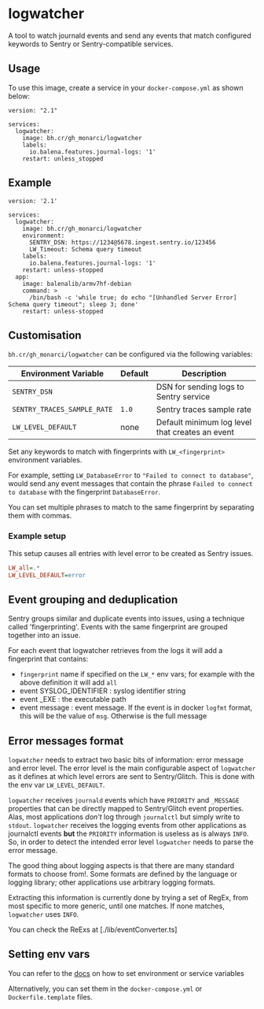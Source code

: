 # logwatcher

A tool to watch journald events and send any events that match configured
keywords to Sentry or Sentry-compatible services.

## Usage

To use this image, create a service in your `docker-compose.yml` as shown below:
```
version: "2.1"

services:
  logwatcher:
    image: bh.cr/gh_monarci/logwatcher
    labels:
      io.balena.features.journal-logs: '1'
    restart: unless_stopped
```

## Example
```
version: '2.1'

services:
  logwatcher:
    image: bh.cr/gh_monarci/logwatcher
    environment:
      SENTRY_DSN: https://1234@5678.ingest.sentry.io/123456
      LW_Timeout: Schema query timeout
    labels:
      io.balena.features.journal-logs: '1'
    restart: unless-stopped
  app:
    image: balenalib/armv7hf-debian
    command: >
      /bin/bash -c 'while true; do echo "[Unhandled Server Error] Schema query timeout"; sleep 3; done'
    restart: unless-stopped
```

## Customisation

`bh.cr/gh_monarci/logwatcher` can be configured via the following variables:

| Environment Variable        | Default | Description                                          |
| --------------------------- | ------  | -----------------------------------------------------|
| `SENTRY_DSN`                | ` `     | DSN for sending logs to Sentry service               |
| `SENTRY_TRACES_SAMPLE_RATE` | `1.0`   | Sentry traces sample rate                            |
| `LW_LEVEL_DEFAULT`          | none    | Default minimum log level that creates an event      |

Set any keywords to match with fingerprints with `LW_<fingerprint>` environment variables.

For example, setting `LW_DatabaseError` to `"Failed to connect to database"`, would send any
event messages that contain the phrase `Failed to connect to database` with the fingerprint `DatabaseError`.

You can set multiple phrases to match to the same fingerprint by separating them with commas.

### Example setup

This setup causes all entries with level error to be created as Sentry issues.

```ini
LW_all=.*
LW_LEVEL_DEFAULT=error
```

## Event grouping and deduplication

Sentry groups similar and duplicate events into issues, using a technique called 'fingerprinting'. Events with the same fingerprint are grouped together into an issue.

For each event that logwatcher retrieves from the logs it will add a fingerprint that contains:

- `fingerprint` name if specified on the `LW_*` env vars; for example with the above definition it will add `all`
- event SYSLOG_IDENTIFIER : syslog identifier string
- event _EXE : the executable path
- event	message : event message. If the event is in docker `logfmt` format, this will be the value of `msg`. Otherwise is the full message

## Error messages format

`logwatcher` needs to extract two basic bits of information: error message and error level. The error level is the main configurable aspect of `logwatcher` as it defines at which level errors are sent to Sentry/Glitch. This is done with the env var `LW_LEVEL_DEFAULT`.

`logwatcher` receives `journald` events which have `PRIORITY` and `_MESSAGE` properties that can be directly mapped to Sentry/Glitch event properties. Alas, most applications _don't_ log through `journalctl` but simply write to `stdout`. `logwatcher` receives the logging events from other applications as journalctl events **but** the `PRIORITY` information is useless as is always `INFO`. So, in order to detect the intended error level `logwatcher` needs to parse the error message.

The good thing about logging aspects is that there are many standard formats to choose from!. Some formats are defined by the language or logging library; other applications use arbitrary logging formats. 

Extracting this information is currently done by trying a set of RegEx, from most specific to more generic, until one matches. If none matches, `logwatcher` uses `INFO`.

You can check the ReExs at [./lib/eventConverter.ts]


## Setting env vars
You can refer to the [docs](https://www.balena.io/docs/learn/manage/serv-vars/#environment-and-service-variables) on how to set environment or service variables

Alternatively, you can set them in the `docker-compose.yml` or `Dockerfile.template` files.
